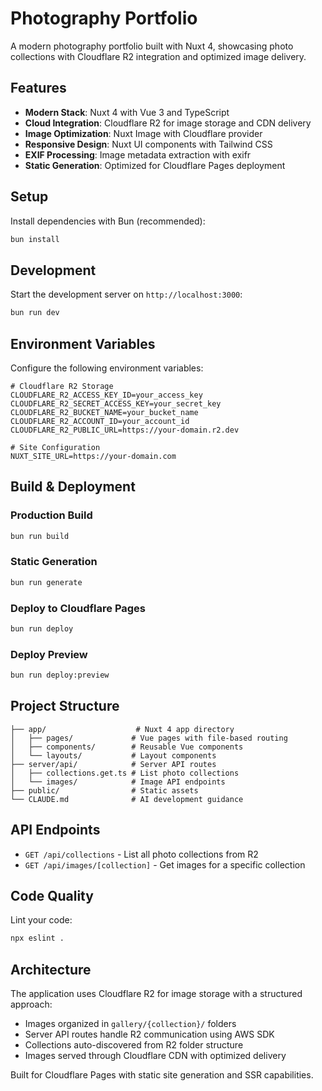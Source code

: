 # Photography Portfolio

A modern photography portfolio built with Nuxt 4, showcasing photo collections with Cloudflare R2 integration and optimized image delivery.

## Features

- **Modern Stack**: Nuxt 4 with Vue 3 and TypeScript
- **Cloud Integration**: Cloudflare R2 for image storage and CDN delivery
- **Image Optimization**: Nuxt Image with Cloudflare provider
- **Responsive Design**: Nuxt UI components with Tailwind CSS
- **EXIF Processing**: Image metadata extraction with exifr
- **Static Generation**: Optimized for Cloudflare Pages deployment

## Setup

Install dependencies with Bun (recommended):

```bash
bun install
```

## Development

Start the development server on `http://localhost:3000`:

```bash
bun run dev
```

## Environment Variables

Configure the following environment variables:

```env
# Cloudflare R2 Storage
CLOUDFLARE_R2_ACCESS_KEY_ID=your_access_key
CLOUDFLARE_R2_SECRET_ACCESS_KEY=your_secret_key
CLOUDFLARE_R2_BUCKET_NAME=your_bucket_name
CLOUDFLARE_R2_ACCOUNT_ID=your_account_id
CLOUDFLARE_R2_PUBLIC_URL=https://your-domain.r2.dev

# Site Configuration
NUXT_SITE_URL=https://your-domain.com
```

## Build & Deployment

### Production Build
```bash
bun run build
```

### Static Generation
```bash
bun run generate
```

### Deploy to Cloudflare Pages
```bash
bun run deploy
```

### Deploy Preview
```bash
bun run deploy:preview
```

## Project Structure

```
├── app/                    # Nuxt 4 app directory
│   ├── pages/             # Vue pages with file-based routing
│   ├── components/        # Reusable Vue components
│   └── layouts/           # Layout components
├── server/api/            # Server API routes
│   ├── collections.get.ts # List photo collections
│   └── images/            # Image API endpoints
├── public/                # Static assets
└── CLAUDE.md              # AI development guidance
```

## API Endpoints

- `GET /api/collections` - List all photo collections from R2
- `GET /api/images/[collection]` - Get images for a specific collection

## Code Quality

Lint your code:
```bash
npx eslint .
```

## Architecture

The application uses Cloudflare R2 for image storage with a structured approach:
- Images organized in `gallery/{collection}/` folders
- Server API routes handle R2 communication using AWS SDK  
- Collections auto-discovered from R2 folder structure
- Images served through Cloudflare CDN with optimized delivery

Built for Cloudflare Pages with static site generation and SSR capabilities.